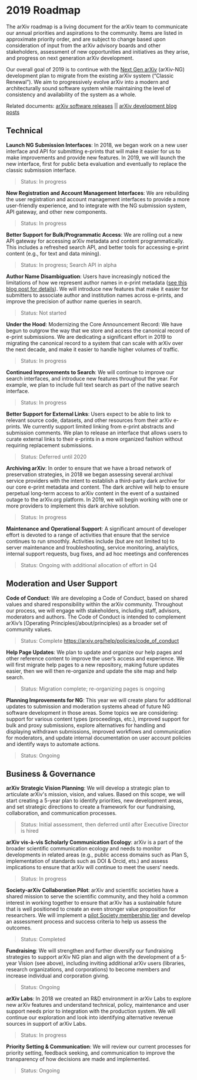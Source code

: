 # 2019 Roadmap

The arXiv roadmap is a living document for the arXiv team to communicate our annual priorities and aspirations to the community. Items are listed in approximate priority order, and are subject to change based upon consideration of input from the arXiv advisory boards and other stakeholders, assessment of new opportunities and initiatives as they arise, and progress on next generation arXiv development. 

Our overall goal of 2019 is to continue with the [Next Gen arXiv](https://confluence.cornell.edu/display/arxivpub/Next+Generation+arXiv) (arXiv-NG) development plan to migrate from the existing arXiv system (“Classic Renewal”). We aim to progressively evolve arXiv into a modern and architecturally sound software system while maintaining the level of consistency and availability of the system as a whole.  

Related documents: [arXiv software releases](https://confluence.cornell.edu/display/arxivpub/arXiv+Software+Releases) || [arXiv development blog posts](https://blogs.cornell.edu/arxiv/category/arxiv-development/)

## Technical

**Launch NG Submission Interfaces**: In 2018, we began work on a new user interface and API for submitting e-prints that will make it easier for us to make improvements and provide new features. In 2019, we will launch the new interface, first for public beta evaluation and eventually to replace the classic submission interface.

   > Status: In progress

**New Registration and Account Management Interfaces**: We are rebuilding the user registration and account management interfaces to provide a more user-friendly experience, and to integrate with the NG submission system, API gateway, and other new components.

  > Status: In progress

**Better Support for Bulk/Programmatic Access**: We are rolling out a new API gateway for accessing arXiv metadata and content programmatically. This includes a refreshed search API, and better tools for accessing e-print content (e.g., for text and data mining).

  > Status: In progress; Search API in alpha

**Author Name Disambiguation**: Users have increasingly noticed the limitations of how we represent author names in e-print metadata ([see this blog post for details](https://blogs.cornell.edu/arxiv/2018/05/04/release-search-v0-2-some-notes-on-names/)). We will introduce new features that make it easier for submitters to associate author and institution names across e-prints, and improve the precision of author name queries in search.

  > Status: Not started

**Under the Hood**: Modernizing the Core Announcement Record: We have begun to outgrow the way that we store and access the canonical record of e-print submissions. We are dedicating a significant effort in 2019 to migrating the canonical record to a system that can scale with arXiv over the next decade, and make it easier to handle higher volumes of traffic.

  > Status: In progress

**Continued Improvements to Search**: We will continue to improve our search interfaces, and introduce new features throughout the year. For example, we plan to include full text search as part of the native search interface.

  > Status: In progress

**Better Support for External Links**: Users expect to be able to link to relevant source code, datasets, and other resources from their arXiv e-prints. We currently support limited linking from e-print abstracts and submission comments. We plan to release an interface that allows users to curate external links to their e-prints in a more organized fashion without requiring replacement submissions.

  > Status: Deferred until 2020

**Archiving arXiv**: In order to ensure that we have a broad network of preservation strategies, in 2018 we began assessing several archival service providers with the intent to establish a third-party dark archive for our core e-print metadata and content. The dark archive will help to ensure perpetual long-term access to arXiv content in the event of a sustained outage to the arXiv.org platform. In 2019, we will begin working with one or more providers to implement this dark archive solution.

  > Status: In progress

**Maintenance and Operational Support**: A significant amount of developer effort is devoted to a range of activities that ensure that the service continues to run smoothly. Activities include (but are not limited to) to server maintenance and troubleshooting, service monitoring, analytics, internal support requests, bug fixes, and ad hoc meetings and conferences

  > Status: Ongoing with additional allocation of effort in Q4

## Moderation and User Support

**Code of Conduct**: We are developing a Code of Conduct, based on shared values and shared responsibility within the arXiv community. Throughout our process, we will engage with stakeholders, including staff, advisors, moderators and authors. The Code of Conduct is intended to complement arXiv’s [Operating Principles(/about/principles) as a broader set of community values.

  > Status: Complete https://arxiv.org/help/policies/code_of_conduct

**Help Page Updates**: We plan to update and organize our help pages and other reference content to improve the user’s access and experience. We will first migrate help pages to a new repository, making future updates easier, then we will then re-organize and update the site map and help search.

  > Status: Migration complete; re-organizing pages is ongoing

**Planning Improvements for NG**: This year we will create plans for additional updates to submission and moderation systems ahead of future NG software development in those areas. Some topics we are considering: support for various content types (proceedings, etc.), improved support for bulk and proxy submissions, explore alternatives for handling and displaying withdrawn submissions, improved workflows and communication for moderators, and update internal documentation on user account policies and identify ways to automate actions.

  > Status: Ongoing

## Business & Governance

**arXiv Strategic Vision Planning**: We will develop a strategic plan to articulate arXiv's mission, vision, and values. Based on this scope, we will start creating a 5-year plan to identify priorities, new development areas, and set strategic directions to create a framework for our fundraising, collaboration, and communication processes.

  > Status: Initial assessment, then deferred until after Executive Director is hired

**arXiv vis-à-vis Scholarly Communication Ecology**: arXiv is a part of the broader scientific communication ecology and needs to monitor developments in related areas (e.g., public access domains such as Plan S, implementation of standards such as DOI & Orcid, ets.) and assess implications to ensure that arXiv will continue to meet the users’ needs.

  > Status: In progress

**Society-arXiv Collaboration Pilot**: arXiv and scientific societies have a shared mission to serve the scientific community, and they hold a common interest in working together to ensure that arXiv has a sustainable future that is well positioned to create an even stronger value proposition for researchers. We will implement a [pilot Society membership tier](https://docs.google.com/document/d/1Gc1B4si5v6tckVZiP7JeIw--PrP8BP4Ip3rJsEsKjNc/edit) and develop an assessment process and success criteria to help us assess the outcomes.

  > Status: Completed

**Fundraising**: We will strengthen and further diversify our fundraising strategies to support arXiv NG plan and align with the development of a 5-year Vision (see above), including inviting additional arXiv users (libraries, research organizations, and corporations) to become members and increase individual and corporation giving.

  > Status: Ongoing

**arXiv Labs**: In 2018 we created an R&D environment in arXiv Labs to explore new arXiv features and understand technical, policy, maintenance and user support needs prior to integration with the production system. We will continue our exploration and look into identifying alternative revenue sources in support of arXiv Labs.

  > Status: In progress

**Priority Setting & Communication**: We will review our current processes for priority setting, feedback seeking, and communication to improve the transparency of how decisions are made and implemented.

  > Status: Ongoing

